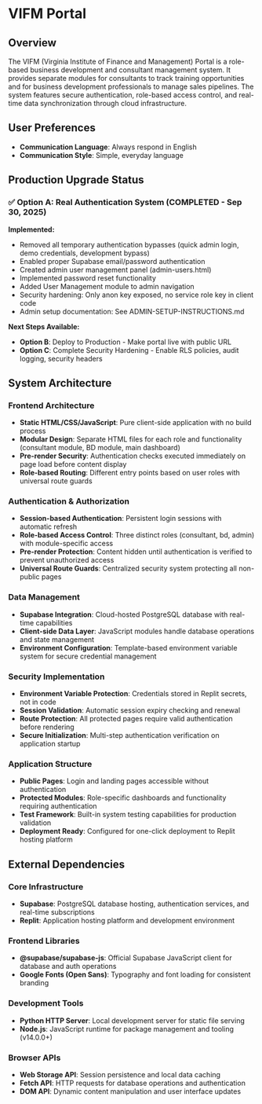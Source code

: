 # VIFM Portal

## Overview

The VIFM (Virginia Institute of Finance and Management) Portal is a role-based business development and consultant management system. It provides separate modules for consultants to track training opportunities and for business development professionals to manage sales pipelines. The system features secure authentication, role-based access control, and real-time data synchronization through cloud infrastructure.

## User Preferences

- **Communication Language**: Always respond in English
- **Communication Style**: Simple, everyday language

## Production Upgrade Status

### ✅ Option A: Real Authentication System (COMPLETED - Sep 30, 2025)

**Implemented:**
- Removed all temporary authentication bypasses (quick admin login, demo credentials, development bypass)
- Enabled proper Supabase email/password authentication
- Created admin user management panel (admin-users.html)
- Implemented password reset functionality  
- Added User Management module to admin navigation
- Security hardening: Only anon key exposed, no service role key in client code
- Admin setup documentation: See ADMIN-SETUP-INSTRUCTIONS.md

**Next Steps Available:**
- **Option B**: Deploy to Production - Make portal live with public URL
- **Option C**: Complete Security Hardening - Enable RLS policies, audit logging, security headers

## System Architecture

### Frontend Architecture
- **Static HTML/CSS/JavaScript**: Pure client-side application with no build process
- **Modular Design**: Separate HTML files for each role and functionality (consultant module, BD module, main dashboard)
- **Pre-render Security**: Authentication checks executed immediately on page load before content display
- **Role-based Routing**: Different entry points based on user roles with universal route guards

### Authentication & Authorization
- **Session-based Authentication**: Persistent login sessions with automatic refresh
- **Role-based Access Control**: Three distinct roles (consultant, bd, admin) with module-specific access
- **Pre-render Protection**: Content hidden until authentication is verified to prevent unauthorized access
- **Universal Route Guards**: Centralized security system protecting all non-public pages

### Data Management
- **Supabase Integration**: Cloud-hosted PostgreSQL database with real-time capabilities
- **Client-side Data Layer**: JavaScript modules handle database operations and state management
- **Environment Configuration**: Template-based environment variable system for secure credential management

### Security Implementation
- **Environment Variable Protection**: Credentials stored in Replit secrets, not in code
- **Session Validation**: Automatic session expiry checking and renewal
- **Route Protection**: All protected pages require valid authentication before rendering
- **Secure Initialization**: Multi-step authentication verification on application startup

### Application Structure
- **Public Pages**: Login and landing pages accessible without authentication
- **Protected Modules**: Role-specific dashboards and functionality requiring authentication
- **Test Framework**: Built-in system testing capabilities for production validation
- **Deployment Ready**: Configured for one-click deployment to Replit hosting platform

## External Dependencies

### Core Infrastructure
- **Supabase**: PostgreSQL database hosting, authentication services, and real-time subscriptions
- **Replit**: Application hosting platform and development environment

### Frontend Libraries
- **@supabase/supabase-js**: Official Supabase JavaScript client for database and auth operations
- **Google Fonts (Open Sans)**: Typography and font loading for consistent branding

### Development Tools
- **Python HTTP Server**: Local development server for static file serving
- **Node.js**: JavaScript runtime for package management and tooling (v14.0.0+)

### Browser APIs
- **Web Storage API**: Session persistence and local data caching
- **Fetch API**: HTTP requests for database operations and authentication
- **DOM API**: Dynamic content manipulation and user interface updates
